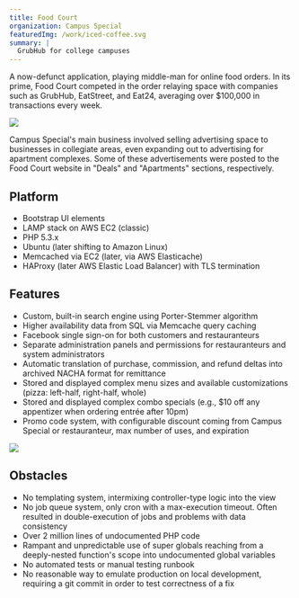 ```yaml
---
title: Food Court
organization: Campus Special
featuredImg: /work/iced-coffee.svg
summary: |
  GrubHub for college campuses
---
```


A now-defunct application, playing middle-man for online food orders. In its prime, Food Court competed in the order relaying space with companies such as GrubHub, EatStreet, and Eat24, averaging over $100,000 in transactions every week.

![](/work/FoodCourt-campusspecial.png)

Campus Special's main business involved selling advertising space to businesses in collegiate areas, even expanding out to advertising for apartment complexes. Some of these advertisements were posted to the Food Court website in "Deals" and "Apartments" sections, respectively.

## Platform

- Bootstrap UI elements
- LAMP stack on AWS EC2 (classic)
- PHP 5.3.x
- Ubuntu (later shifting to Amazon Linux)
- Memcached via EC2 (later, via AWS Elasticache)
- HAProxy (later AWS Elastic Load Balancer) with TLS termination

## Features

- Custom, built-in search engine using Porter-Stemmer algorithm
- Higher availability data from SQL via Memcache query caching
- Facebook single sign-on for both customers and restauranteurs
- Separate administration panels and permissions for restauranteurs and system administrators
- Automatic translation of purchase, commission, and refund deltas into archived NACHA format for remittance
- Stored and displayed complex menu sizes and available customizations (pizza: left-half, right-half, whole)
- Stored and displayed complex combo specials (e.g., $10 off any appentizer when ordering entr&eacute;e after 10pm)
- Promo code system, with configurable discount coming from Campus Special or restauranteur, max number of uses, and expiration

![](/work/FoodCourt2-campusspecial.png)

## Obstacles

- No templating system, intermixing controller-type logic into the view
- No job queue system, only cron with a max-execution timeout. Often resulted in double-execution of jobs and problems with data consistency
- Over 2 million lines of undocumented PHP code
- Rampant and unpredictable use of super globals reaching from a deeply-nested function's scope into undocumented global variables
- No automated tests or manual testing runbook
- No reasonable way to emulate production on local development, requiring a git commit in order to test correctness of a fix
